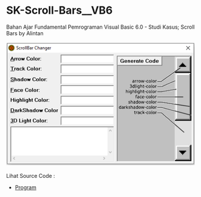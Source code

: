 # SK-Scroll-Bars__VB6
Bahan Ajar Fundamental Pemrograman Visual Basic 6.0 - Studi Kasus; Scroll Bars by Alintan<br><br>
<img src="https://github.com/RizkyKhapidsyah/SK-Scroll-Bars__VB6/blob/main/result/001.PNG"><br><br>
Lihat Source Code : <br>
- <a href="https://github.com/RizkyKhapidsyah/SK-Scroll-Bars__VB6/blob/main/Scroll.frm">Program</a>
